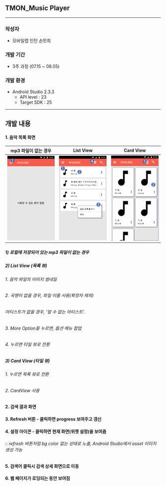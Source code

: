 ## TMON_Music Player

---

### 작성자

* 모바일랩 인턴 손민희





### 개발 기간

* 3주 과정 (07.15 ~ 08.05)





### 개발 환경

* Android Studio 2.3.3
  * API level : 23
  * Target SDK : 25


---

## 개발 내용

#### 1. 음악 목록 화면

|              mp3 파일이 없는 경우               |                List View                 |                Card View                 |
| :--------------------------------------: | :--------------------------------------: | :--------------------------------------: |
| <img src="https://github.com/minheeson/TMON_MusicPlayer/blob/master/screenshots/screenshot_1.png"  width="200"> | <img src="https://github.com/minheeson/TMON_MusicPlayer/blob/master/screenshots/screenshot_2.png" width="200"> | <img src="https://github.com/minheeson/TMON_MusicPlayer/blob/master/screenshots/screenshot_3.png" width="200"> |

##### 1) 로컬에 저장되어 있는 mp3 파일이 없는 경우

##### 2) List View (목록 뷰)

###### 	1. 음악 파일의 이미지 썸네일

###### 	2. 곡명이 없을 경우, 파일 이름 사용(확장자 제외)	 

###### 	    아티스트가 없을 경우, '알 수 없는 아티스트'.

###### 	3. More Option을 누르면, 옵션 메뉴 팝업	

###### 	4. 누르면 타일 뷰로 전환

##### 3) Card View (타일 뷰)

###### 	1. 누르면 목록 뷰로 전환

###### 	2. CardView 사용 

#### 2. 검색 결과 화면 

#### 3. Refresh 버튼 - 클릭하면 progress 보여주고 갱신

#### 4. 설정 아이콘 - 클릭하면 현재 화면(위젯 설정)을 보여줌

###### 		:: refresh 버튼처럼 bg color 없는 상태로 노출, Android Studio에서 asset 이미지 생성 가능 

#### 5. 검색어 클릭시 검색 상세 화면으로 이동

#### 6. 웹 페이지가 로딩되는 동안 보여짐













